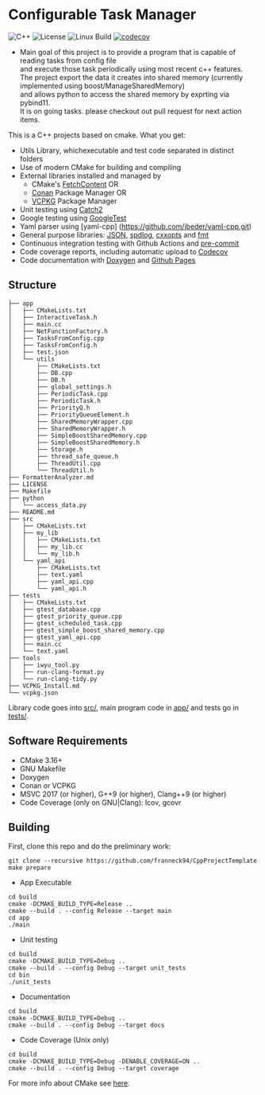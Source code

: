 # Configurable Task Manager

![C++](https://img.shields.io/badge/C%2B%2B-11%2F14%2F17%2F20%2F23-blue)
![License](https://camo.githubusercontent.com/890acbdcb87868b382af9a4b1fac507b9659d9bf/68747470733a2f2f696d672e736869656c64732e696f2f62616467652f6c6963656e73652d4d49542d626c75652e737667)
![Linux Build](https://github.com/franneck94/CppProjectTemplate/workflows/Ubuntu%20CI%20Test/badge.svg)
[![codecov](https://codecov.io/gh/franneck94/CppProjectTemplate/branch/master/graph/badge.svg)](https://codecov.io/gh/franneck94/CppProjectTemplate)

* Main goal of this project is to provide a program that is capable of\
reading tasks from config file\
and execute those task periodically using most recent c++ features.\
The project export the data it creates into shared memory (currently implemented using boost/ManageSharedMemory)\
and allows python to access the shared memory by exprting via pybind11.\
It is on going tasks. please checkout out pull request for next action items.

This is a C++ projects based on cmake. What you get:


- Utils Library, whichexecutable and test code separated in distinct folders
- Use of modern CMake for building and compiling
- External libraries installed and managed by
  - CMake's [FetchContent](https://cmake.org/cmake/help/latest/module/FetchContent.html) OR
  - [Conan](https://conan.io/) Package Manager OR
  - [VCPKG](https://github.com/microsoft/vcpkg) Package Manager
- Unit testing using [Catch2](https://github.com/catchorg/Catch2)
- Google testing using [GoogleTest](https://github.com/google/googletest.git)
- Yaml parser  using [yaml-cpp] (https://github.com/jbeder/yaml-cpp.git)
- General purpose libraries: [JSON](https://github.com/nlohmann/json), [spdlog](https://github.com/gabime/spdlog), [cxxopts](https://github.com/jarro2783/cxxopts) and [fmt](https://github.com/fmtlib/fmt)
- Continuous integration testing with Github Actions and [pre-commit](https://pre-commit.com/)
- Code coverage reports, including automatic upload to [Codecov](https://codecov.io)
- Code documentation with [Doxygen](https://doxygen.nl/) and [Github Pages](https://franneck94.github.io/CppProjectTemplate/)

## Structure

``` text
├── app
│   ├── CMakeLists.txt
│   ├── InteractiveTask.h
│   ├── main.cc
│   ├── NetFunctionFactory.h
│   ├── TasksFromConfig.cpp
│   ├── TasksFromConfig.h
│   ├── test.json
│   └── utils
│       ├── CMakeLists.txt
│       ├── DB.cpp
│       ├── DB.h
│       ├── global_settings.h
│       ├── PeriodicTask.cpp
│       ├── PeriodicTask.h
│       ├── PriorityQ.h
│       ├── PriorityQueueElement.h
│       ├── SharedMemoryWrapper.cpp
│       ├── SharedMemoryWrapper.h
│       ├── SimpleBoostSharedMemory.cpp
│       ├── SimpleBoostSharedMemory.h
│       ├── Storage.h
│       ├── thread_safe_queue.h
│       ├── ThreadUtil.cpp
│       └── ThreadUtil.h
├── FormatterAnalyzer.md
├── LICENSE
├── Makefile
├── python
│   └── access_data.py
├── README.md
├── src
│   ├── CMakeLists.txt
│   ├── my_lib
│   │   ├── CMakeLists.txt
│   │   ├── my_lib.cc
│   │   └── my_lib.h
│   └── yaml_api
│       ├── CMakeLists.txt
│       ├── text.yaml
│       ├── yaml_api.cpp
│       └── yaml_api.h
├── tests
│   ├── CMakeLists.txt
│   ├── gtest_database.cpp
│   ├── gtest_priority_queue.cpp
│   ├── gtest_scheduled_task.cpp
│   ├── gtest_simple_boost_shared_memory.cpp
│   ├── gtest_yaml_api.cpp
│   ├── main.cc
│   └── text.yaml
├── tools
│   ├── iwyu_tool.py
│   ├── run-clang-format.py
│   └── run-clang-tidy.py
├── VCPKG_Install.md
└── vcpkg.json

```

Library code goes into [src/](src/), main program code in [app/](app) and tests go in [tests/](tests/).

## Software Requirements

- CMake 3.16+
- GNU Makefile
- Doxygen
- Conan or VCPKG
- MSVC 2017 (or higher), G++9 (or higher), Clang++9 (or higher)
- Code Coverage (only on GNU|Clang): lcov, gcovr

## Building

First, clone this repo and do the preliminary work:

```shell
git clone --recursive https://github.com/franneck94/CppProjectTemplate
make prepare
```

- App Executable

```shell
cd build
cmake -DCMAKE_BUILD_TYPE=Release ..
cmake --build . --config Release --target main
cd app
./main
```

- Unit testing

```shell
cd build
cmake -DCMAKE_BUILD_TYPE=Debug ..
cmake --build . --config Debug --target unit_tests
cd bin
./unit_tests
```

- Documentation

```shell
cd build
cmake -DCMAKE_BUILD_TYPE=Debug ..
cmake --build . --config Debug --target docs
```

- Code Coverage (Unix only)

```shell
cd build
cmake -DCMAKE_BUILD_TYPE=Debug -DENABLE_COVERAGE=ON ..
cmake --build . --config Debug --target coverage
```

For more info about CMake see [here](./CMakeGuide.md).

